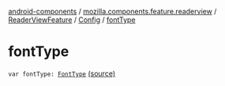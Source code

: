 [android-components](../../../index.md) / [mozilla.components.feature.readerview](../../index.md) / [ReaderViewFeature](../index.md) / [Config](index.md) / [fontType](./font-type.md)

# fontType

`var fontType: `[`FontType`](-font-type/index.md) [(source)](https://github.com/mozilla-mobile/android-components/blob/master/components/feature/readerview/src/main/java/mozilla/components/feature/readerview/ReaderViewFeature.kt#L71)